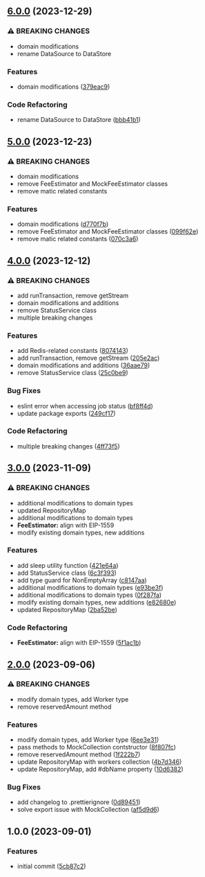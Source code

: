 ## [6.0.0](https://github.com/feathermint/core/compare/v5.0.0...v6.0.0) (2023-12-29)


### ⚠ BREAKING CHANGES

* domain modifications
* rename DataSource to DataStore

### Features

* domain modifications ([379eac9](https://github.com/feathermint/core/commit/379eac946bfa516c37b386dc5898e2fe8e276b39))


### Code Refactoring

* rename DataSource to DataStore ([bbb41b1](https://github.com/feathermint/core/commit/bbb41b133a549d90d769b58949001fddde95b752))

## [5.0.0](https://github.com/feathermint/core/compare/v4.0.0...v5.0.0) (2023-12-23)


### ⚠ BREAKING CHANGES

* domain modifications
* remove FeeEstimator and MockFeeEstimator classes
* remove matic related constants

### Features

* domain modifications ([d770f7b](https://github.com/feathermint/core/commit/d770f7b96f400be65354364335b0520a8013b321))
* remove FeeEstimator and MockFeeEstimator classes ([099f62e](https://github.com/feathermint/core/commit/099f62e1baa1b3ec6ed1a6a64342f45b0a827982))
* remove matic related constants ([070c3a6](https://github.com/feathermint/core/commit/070c3a6e3fa4ecf1218b255abe6779e1a50f4f11))

## [4.0.0](https://github.com/feathermint/core/compare/v3.0.0...v4.0.0) (2023-12-12)


### ⚠ BREAKING CHANGES

* add runTransaction, remove getStream
* domain modifications and additions
* remove StatusService class
* multiple breaking changes

### Features

* add Redis-related constants ([8074143](https://github.com/feathermint/core/commit/80741439ead969bcb50e2bd4c7bb8c95990d3cf1))
* add runTransaction, remove getStream ([205e2ac](https://github.com/feathermint/core/commit/205e2ac17f24640325cceadebf6234de1db3385f))
* domain modifications and additions ([36aae79](https://github.com/feathermint/core/commit/36aae797cf7868b0cb0c3900b5457fcb36f36a14))
* remove StatusService class ([25c0be9](https://github.com/feathermint/core/commit/25c0be97b9d209181541aaff69e585df46f1d1fb))


### Bug Fixes

* eslint error when accessing job status ([bf8ff4d](https://github.com/feathermint/core/commit/bf8ff4d5409f74cd851cfcc3e93b5ce5f2c9e8fc))
* update package exports ([249cf17](https://github.com/feathermint/core/commit/249cf1797cf8df772d6aec120de65e7f281fdc31))


### Code Refactoring

* multiple breaking changes ([4ff73f5](https://github.com/feathermint/core/commit/4ff73f50ba5c42c5efb3eb78f8b390b883c1b2ed))

## [3.0.0](https://github.com/feathermint/core/compare/v2.0.0...v3.0.0) (2023-11-09)


### ⚠ BREAKING CHANGES

* additional modifications to domain types
* updated RepositoryMap
* additional modifications to domain types
* **FeeEstimator:** align with EIP-1559
* modify existing domain types, new additions

### Features

* add sleep utility function ([421e64a](https://github.com/feathermint/core/commit/421e64a5f3a845af60269d5d26adef3a40721127))
* add StatusService class ([6c3f393](https://github.com/feathermint/core/commit/6c3f3935dfdceb27200aae47ce7ca8a4fd53e6c3))
* add type guard for NonEmptyArray ([c8147aa](https://github.com/feathermint/core/commit/c8147aa94983e007a8ae9762460d9a94dea7559c))
* additional modifications to domain types ([e93be3f](https://github.com/feathermint/core/commit/e93be3f86f1ac906357efe17f123831762f37e4d))
* additional modifications to domain types ([0f287fa](https://github.com/feathermint/core/commit/0f287fa60bf0be717370a9ac235aa9ce8295e672))
* modify existing domain types, new additions ([e82680e](https://github.com/feathermint/core/commit/e82680e09967e46689e99117471feeb29728016f))
* updated RepositoryMap ([2ba52be](https://github.com/feathermint/core/commit/2ba52be581840d213f4eadd9ceea7302ffa8bcfc))


### Code Refactoring

* **FeeEstimator:** align with EIP-1559 ([5f1ac1b](https://github.com/feathermint/core/commit/5f1ac1be076affea81b9106383d4836584c6d11b))

## [2.0.0](https://github.com/feathermint/core/compare/v1.0.0...v2.0.0) (2023-09-06)


### ⚠ BREAKING CHANGES

* modify domain types, add Worker type
* remove reservedAmount method

### Features

* modify domain types, add Worker type ([6ee3e31](https://github.com/feathermint/core/commit/6ee3e31c04ab1bd7792e31b0f25358f0a0d86316))
* pass methods to MockCollection contstructor ([8f807fc](https://github.com/feathermint/core/commit/8f807fc712a9fb379829e5be2a41cd16d4feb6f4))
* remove reservedAmount method ([1f222b7](https://github.com/feathermint/core/commit/1f222b7d75f3b9ec4dab37fb5115ae21a900f73d))
* update RepositoryMap with workers collection ([4b7d346](https://github.com/feathermint/core/commit/4b7d346683b258df52d849591351c03cdded254f))
* update RepositoryMap, add #dbName property ([10d6382](https://github.com/feathermint/core/commit/10d63825832e4bdea50f74c83c17bbca6af67348))


### Bug Fixes

* add changelog to .prettierignore ([0d89451](https://github.com/feathermint/core/commit/0d89451f9b3ae686606ee03412c3c4e8bb0f85e9))
* solve export issue with MockCollection ([af5d9d6](https://github.com/feathermint/core/commit/af5d9d63fecf50109e1bda26ca490d34935fed30))

## 1.0.0 (2023-09-01)


### Features

* initial commit ([5cb87c2](https://github.com/feathermint/core/commit/5cb87c261b47bf5cc117637ce92ddf8dbb442087))
